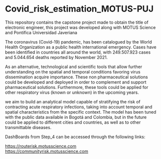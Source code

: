 # Covid_risk_estimation_MOTUS-PUJ
This repository contains the capstone project made to obtain the title of electronic engineer, this project was developed along with MOTUS Science and Pontifica Universidad Javeriana

The coronavirus (Covid-19) pandemic, has been catalogued by the World Health Organization as a public health international emergency. Cases have been identified in countries all around the world, with 249.507.923 cases and 5.044.654 deaths reported by November 2021.

As an alternative, technological and scientific tools that allow further understanding on the spatial and temporal conditions favoring virus dissemination acquire importance. These non pharmaceutical solutions could be developed and deployed in order to complement and support pharmaceutical solutions. Furthermore, these tools could be applied for other respiratory virus (known or unknown) in the upcoming years.

we aim to build an analytical model capable of stratifying the risk of contracting acute respiratory infections, taking into account temporal and spatial characteristics from the specific context. The model has been tuned with the public data available in Bogotá and Colombia, but in the future could be applied to different cities and countries, as well as to other transmittable diseases.

DashBoards from Step_4 can be accessed through the following links:

https://routerisk.motusscience.com
https://communityrisk.motusscience.com

